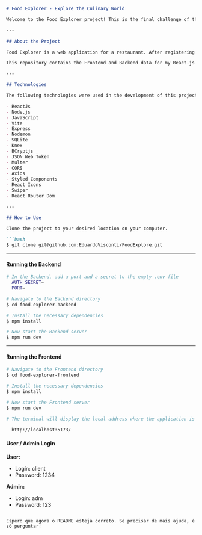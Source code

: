 ```markdown
# Food Explorer - Explore the Culinary World

Welcome to the Food Explorer project! This is the final challenge of the Explorer course where I created both the FrontEnd and BackEnd of the application.

---

## About the Project

Food Explorer is a web application for a restaurant. After registering on the platform, users can create orders and track their status. The application includes profile customization, favorite filtering, search functionality, and a contact section with the restaurant. The shopping cart is fully functional, and users can choose between two payment methods (credit card or Pix). The Administrator has the capability to create/edit/remove dishes as desired. They can also update the status of orders based on their preparation stage in the kitchen. The status changes are immediately reflected on the consumer's screen. The project also includes various "extras" such as theme switching, user profile customization (avatar, name, and password), and several visual effects. Most importantly, it is fully responsive for use on different types of devices!

This repository contains the Frontend and Backend data for my React.js and Node.js application.

---

## Technologies

The following technologies were used in the development of this project:

- ReactJs
- Node.js
- JavaScript
- Vite
- Express
- Nodemon
- SQLite
- Knex
- BCryptjs
- JSON Web Token
- Multer
- CORS
- Axios
- Styled Components
- React Icons
- Swiper
- React Router Dom

---

## How to Use

Clone the project to your desired location on your computer.

```bash
$ git clone git@github.com:EduardoVisconti/FoodExplore.git
```

---

#### Running the Backend

```bash
# In the Backend, add a port and a secret to the empty .env file
  AUTH_SECRET=
  PORT=

# Navigate to the Backend directory
$ cd food-explorer-backend

# Install the necessary dependencies
$ npm install

# Now start the Backend server
$ npm run dev
```

---

#### Running the Frontend

```bash
# Navigate to the Frontend directory
$ cd food-explorer-frontend

# Install the necessary dependencies
$ npm install

# Now start the Frontend server
$ npm run dev

# The terminal will display the local address where the application is running. Simply enter the same address in your preferred browser. The address used in the project creation was this:

  http://localhost:5173/
```

#### User / Admin Login

**User:**

   - Login: client
   - Password: 1234

**Admin:**

   - Login: adm
   - Password: 123
```

Espero que agora o README esteja correto. Se precisar de mais ajuda, é só perguntar!
